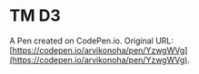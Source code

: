 # TM D3

A Pen created on CodePen.io. Original URL: [https://codepen.io/arvikonoha/pen/YzwgWVg](https://codepen.io/arvikonoha/pen/YzwgWVg).


